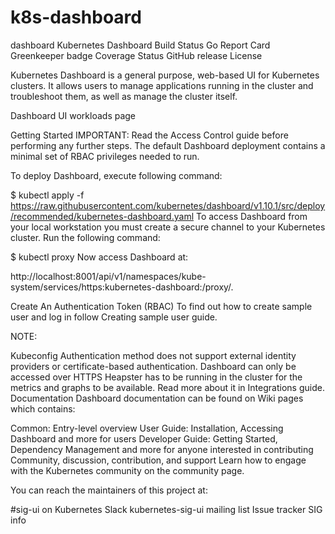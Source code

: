 # k8s-dashboard
dashboard
Kubernetes Dashboard
Build Status Go Report Card Greenkeeper badge Coverage Status GitHub release License

Kubernetes Dashboard is a general purpose, web-based UI for Kubernetes clusters. It allows users to manage applications running in the cluster and troubleshoot them, as well as manage the cluster itself.

Dashboard UI workloads page

Getting Started
IMPORTANT: Read the Access Control guide before performing any further steps. The default Dashboard deployment contains a minimal set of RBAC privileges needed to run.

To deploy Dashboard, execute following command:

$ kubectl apply -f https://raw.githubusercontent.com/kubernetes/dashboard/v1.10.1/src/deploy/recommended/kubernetes-dashboard.yaml
To access Dashboard from your local workstation you must create a secure channel to your Kubernetes cluster. Run the following command:

$ kubectl proxy
Now access Dashboard at:

http://localhost:8001/api/v1/namespaces/kube-system/services/https:kubernetes-dashboard:/proxy/.

Create An Authentication Token (RBAC)
To find out how to create sample user and log in follow Creating sample user guide.

NOTE:

Kubeconfig Authentication method does not support external identity providers or certificate-based authentication.
Dashboard can only be accessed over HTTPS
Heapster has to be running in the cluster for the metrics and graphs to be available. Read more about it in Integrations guide.
Documentation
Dashboard documentation can be found on Wiki pages which contains:

Common: Entry-level overview
User Guide: Installation, Accessing Dashboard and more for users
Developer Guide: Getting Started, Dependency Management and more for anyone interested in contributing
Community, discussion, contribution, and support
Learn how to engage with the Kubernetes community on the community page.

You can reach the maintainers of this project at:

#sig-ui on Kubernetes Slack
kubernetes-sig-ui mailing list
Issue tracker
SIG info
